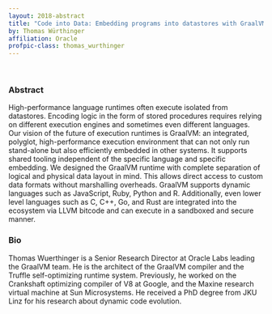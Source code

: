 ```yaml
---
layout: 2018-abstract
title: "Code into Data: Embedding programs into datastores with GraalVM"
by: Thomas Würthinger
affiliation: Oracle
profpic-class: thomas_wurthinger
---
```


<br/>

### Abstract

High-performance language runtimes often execute isolated from datastores. Encoding logic in the form of stored procedures requires relying on different execution engines and sometimes even different languages. Our vision of the future of execution runtimes is GraalVM: an integrated, polyglot, high-performance execution environment that can not only run stand-alone but also efficiently embedded in other systems. It supports shared tooling independent of the specific language and specific embedding. We designed the GraalVM runtime with complete separation of logical and physical data layout in mind. This allows direct access to custom data formats without marshalling overheads. GraalVM supports dynamic languages such as JavaScript, Ruby, Python and R. Additionally, even lower level languages such as C, C++, Go, and Rust are integrated into the ecosystem via LLVM bitcode and can execute in a sandboxed and secure manner.

### Bio

Thomas Wuerthinger is a Senior Research Director at Oracle Labs leading the GraalVM team. He is the architect of the GraalVM compiler and the Truffle self-optimizing runtime system. Previously, he worked on the Crankshaft optimizing compiler of V8 at Google, and the Maxine research virtual machine at Sun Microsystems. He received a PhD degree from JKU Linz for his research about dynamic code evolution.

